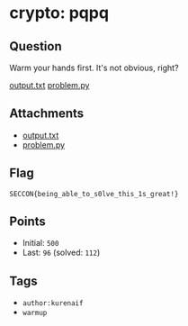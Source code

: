# crypto: pqpq
## Question
Warm your hands first. It's not obvious, right?

[output.txt](files)
[problem.py](files)

## Attachments
- [output.txt](files)
- [problem.py](files)

## Flag
```
SECCON{being_able_to_s0lve_this_1s_great!}
```

## Points
- Initial: `500`
- Last: `96` (solved: `112`)

## Tags
- `author:kurenaif`
- `warmup`
    